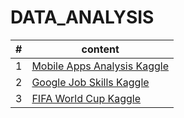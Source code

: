 # DATA_ANALYSIS

|#|content|
|-|-|
|1| [Mobile Apps Analysis Kaggle](https://github.com/davidkorea/DATA_ANALYSIS/tree/master/8_Mobile_Apps_Analysis_Kaggle)|
|2| [Google Job Skills Kaggle](https://github.com/davidkorea/DATA_ANALYSIS/tree/master/9_Google_Job_Skills_Kaggle)|
|3| [FIFA World Cup Kaggle](https://github.com/davidkorea/DATA_ANALYSIS/tree/master/10_FIFA_World_Cup_Kaggle)|
